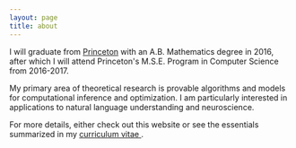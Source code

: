 ```yaml
---
layout: page
title: about
---
```



<!-- example of the message class
<p class="message">
  My name is Kiran Vodrahalli. 
</p>
-->

I will graduate from [Princeton](https://www.princeton.edu) with an A.B. Mathematics degree in 2016, after which I will attend Princeton's M.S.E. Program in Computer Science from 2016-2017. 

My primary area of theoretical research is provable algorithms and models for computational inference and optimization. I am particularly interested in applications to natural language understanding and neuroscience.

For more details, either check out this website or see the essentials summarized in my <a href="{{ site.baseurl }}/about/cv.pdf" title="cv"> curriculum vitae </a>.
